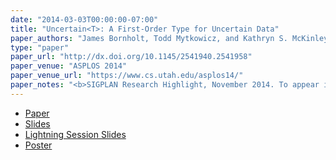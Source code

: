 ```yaml
---
date: "2014-03-03T00:00:00-07:00"
title: "Uncertain<T>: A First-Order Type for Uncertain Data"
paper_authors: "James Bornholt, Todd Mytkowicz, and Kathryn S. McKinley"
type: "paper"
paper_url: "http://dx.doi.org/10.1145/2541940.2541958"
paper_venue: "ASPLOS 2014"
paper_venue_url: "https://www.cs.utah.edu/asplos14/"
paper_notes: "<b>SIGPLAN Research Highlight, November 2014. To appear in IEEE Micro Top Picks, 2015</b>"
---
```


* [Paper](papers/2014-asplos-uncertaint.pdf)
* [Slides](papers/2014-asplos-uncertaint.slides.pdf)
* [Lightning Session Slides](papers/2014-asplos-uncertaint.lightning.pdf)
* [Poster](papers/2014-asplos-uncertaint.poster.pdf)
